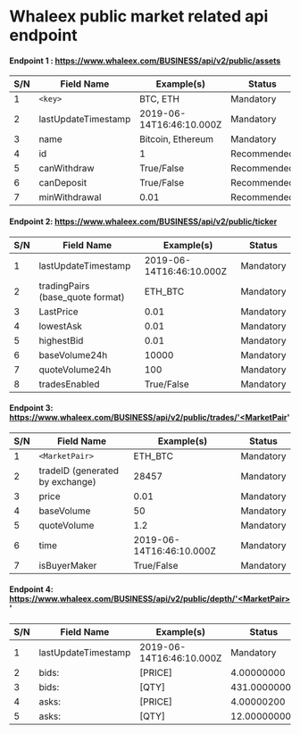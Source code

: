 

  Whaleex public market related api endpoint
  =================

  #### Endpoint 1 : https://www.whaleex.com/BUSINESS/api/v2/public/assets

  |S/N	|Field Name	|Example(s)	|Status|
  |----|----|----|----|
  |1	  |`<key>`	    |BTC, ETH	  | Mandatory|
  |2	  |	lastUpdateTimestamp	|2019-06-14T16:46:10.000Z	|Mandatory|
  |3	  |	name	|Bitcoin, Ethereum	|Mandatory  | 
  |4	  |	id    |1	                |Recommended|
  |5	  |	canWithdraw|	True/False	|Recommended|
  |6	  |	canDeposit |	True/False	|Recommended|
  |7	  |	minWithdrawal |	0.01	    |Recommended|


  #### Endpoint 2: https://www.whaleex.com/BUSINESS/api/v2/public/ticker

  |  S/N   | Field Name  |  Example(s)   | Status  |
  |  ----  | ----  |  ----  | ----  |
  |1	|lastUpdateTimestamp	|2019-06-14T16:46:10.000Z	|Mandatory|
  |2	|tradingPairs (base_quote format)	|ETH_BTC	|Mandatory|
  |3	|LastPrice	|0.01	|Mandatory|
  |4	|lowestAsk	|0.01	|Mandatory|
  |5	|highestBid	|0.01	|Mandatory|
  |6	|baseVolume24h	|10000	|Mandatory|
  |7	|quoteVolume24h	|100	|Mandatory|
  |8	|tradesEnabled	|True/False	|Mandatory|


  #### Endpoint 3: https://www.whaleex.com/BUSINESS/api/v2/public/trades/'<MarketPair'

  |  S/N   | Field Name  |  Example(s)   | Status  |
  |  ----  | ----  |  ----  | ----  |
  |1	|`<MarketPair>`	|ETH_BTC	|Mandatory|
  |2	|tradeID (generated by exchange)	|28457	|Mandatory|
  |3	|price	|0.01	|Mandatory|
  |4	|baseVolume 	|50	|Mandatory|
  |5	|quoteVolume 	|1.2	|Mandatory|
  |6	|time	|2019-06-14T16:46:10.000Z	|Mandatory|
  |7	|isBuyerMaker	|True/False	|Mandatory|


  #### Endpoint 4: https://www.whaleex.com/BUSINESS/api/v2/public/depth/'<MarketPair>'

  |  S/N   | Field Name  |  Example(s)   | Status  |
  |  ----  | ----  |  ----  | ----  |
  |1	|lastUpdateTimestamp	|2019-06-14T16:46:10.000Z	|Mandatory|
  |2	|bids: |[PRICE]	|4.00000000	|Mandatory|
  |3	|bids: |[QTY]	|431.00000000	|Mandatory|
  |4	|asks: |[PRICE]	|4.00000200	|Mandatory|
  |5	|asks: |[QTY]	|12.00000000	|Mandatory|

